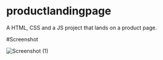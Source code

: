 # productlandingpage
A HTML, CSS and a JS project that lands on a product page.

#Screenshot

![Screenshot (1)](https://github.com/SELENO-NISHA/productlandingpage/assets/94756080/fb646676-4c8e-4b65-848a-33c5ab3bbb2a)
